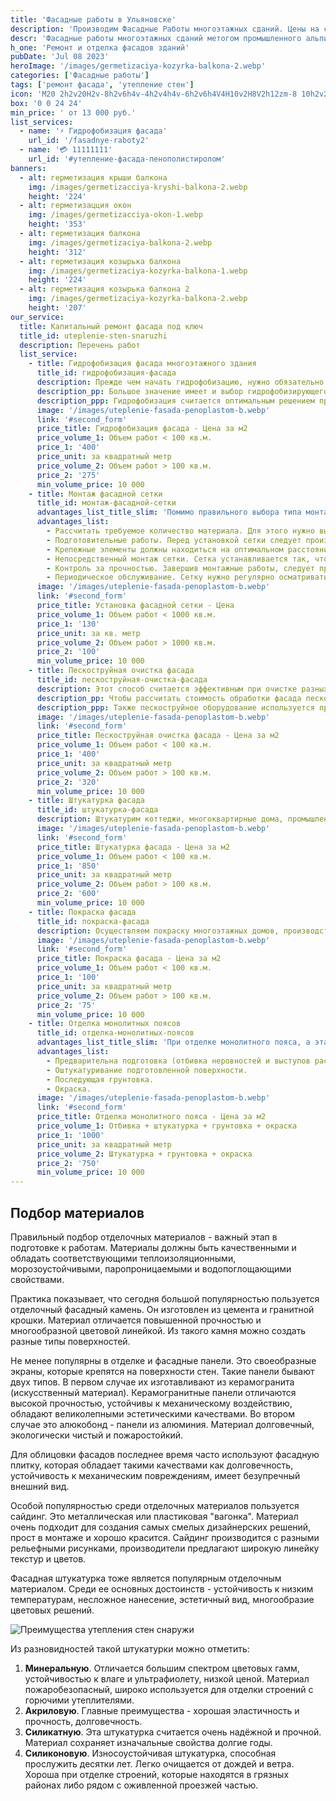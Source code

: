 ```yaml
---
title: 'Фасадные работы в Ульяновске'
description: 'Производим Фасадные Работы многоэтажных сданий. Цены на сайте. Звоните!'
descr: 'Фасадные работы многоэтажных сданий метогом промышленного альпинизма под ключ.'
h_one: 'Ремонт и отделка фасадов зданий'
pubDate: 'Jul 08 2023'
heroImage: '/images/germetizaciya-kozyrka-balkona-2.webp'
categories: ['Фасадные работы']
tags: ['ремонт фасада', 'утепление стен']
icon: 'M20 2h2v20H2v-8h2v6h4v-4h2v4h4v-6h2v6h4V4H10v2H8V2h12zm-8 10h2v2h-2v-2zm-2-2h2v2h-2v-2zm-2 0V8h2v2H8zm-2 2v-2h2v2H6zm0 0H4v2h2v-2zm10-6h2v2h-2V6zm-2 0h-2v2h2V6zm2 4h2v2h-2v-2z'
box: '0 0 24 24'
min_price: ' от 13 000 руб.'
list_services:
  - name: '⚡ Гидрофобизация фасада'
    url_id: '/fasadnye-raboty2'
  - name: '💳 11111111'
    url_id: '#утепление-фасада-пенополистиролом'
banners:
  - alt: герметизация крыши балкона
    img: /images/germetizacciya-kryshi-balkona-2.webp
    height: '224'
  - alt: герметизацция окон
    img: /images/germetizacciya-okon-1.webp
    height: '353'
  - alt: герметизация балкона
    img: /images/germetizaciya-balkona-2.webp
    height: '312'
  - alt: герметизация козырька балкона
    img: /images/germetizaciya-kozyrka-balkona-1.webp
    height: '224'
  - alt: герметизация козырька балкона 2
    img: /images/germetizaciya-kozyrka-balkona-2.webp
    height: '207'
our_service:
  title: Капитальный ремонт фасада под ключ
  title_id: uteplenie-sten-snaruzhi
  description: Перечень работ
  list_service:
    - title: Гидрофобизация фасада многоэтажного здания
      title_id: гидрофобизация-фасада
      description: Прежде чем начать гидрофобизацию, нужно обязательно оценить, в каком состоянии находится поверхность и подготовить её к дальнейшей работе. Трещины, шероховатости, сколы и иные подобные дефекты значительно снижают эффективность защитного слоя. Поэтому подготовка поверхности в данном случае - очень важный подготовительный этап.
      description_pp: Большое значение имеет и выбор гидрофобизирующего материала. Он подбирается с учетом вида и функционального назначения поверхности, особенностей эксплуатации. Поверхности из бетона покрываются полимерными материалами, деревянные - маслами и лаками, предназначенными для этих целей.
      description_ppp: Гидрофобизация считается оптимальным решением при защите поверхностей от влаги, при борьбе с коррозийными процессами и хорошим способом повышения эксплуатационного периода защищаемого материала. Но стоит учитывать, что к её проведению нужно подходить с учётом факторов, оказывающих влияние на эффективную и долгосрочную защиту.
      image: '/images/uteplenie-fasada-penoplastom-b.webp'
      link: '#second_form'
      price_title: Гидрофобизация фасада - Цена за м2
      price_volume_1: Объем работ < 100 кв.м.
      price_1: '400'
      price_unit: за квадратный метр
      price_volume_2: Объем работ > 100 кв.м.
      price_2: '275'
      min_volume_price: 10 000
    - title: Монтаж фасадной сетки
      title_id: монтаж-фасадной-сетки
      advantages_list_title_slim: 'Помимо правильного выбора типа монтажной сетки, важно обратить внимание еще на несколько моментов:'
      advantages_list:
        - Рассчитать требуемое количество материала. Для этого нужно вычислить площадь, на которую требуется закрепить сетку с учетом высоты строения, и других конкретного особенностей объекта.
        - Подготовительные работы. Перед установкой сетки следует произвести очистку поверхности от пыли и иных загрязнений, убедиться в надежности крепления крепежных элементов.
        - Крепежные элементы должны находиться на оптимальном расстоянии друг от друга и обеспечивать надёжную фиксацию сетки. Важно, чтобы они обладали хорошей прочностью и могли гарантированно выдерживать вес сетки и рабочих.
        - Непосредственный монтаж сетки. Сетка устанавливается так, чтобы опасные участки были полностью закрыты и безопасность людей была гарантирована. При необходимости сетка обрезается, либо сворачивается в рулон для удобного перемещения.
        - Контроль за прочностью. Завершив монтажные работы, следует проверить насколько надёжно сетка удерживается на поверхности и не представляет ли она опасности для людей.
        - Периодическое обслуживание. Сетку нужно регулярно осматривать на повреждения либо другие факторы, снижающие её эффективность. Выбирая тип изделия и осуществляя её монтаж нужно придерживаться определенных стандартов и требований по безопасности. Эти показатели могут отличаться и зависят от особенностей эксплуатации сетки.
      image: '/images/uteplenie-fasada-penoplastom-b.webp'
      link: '#second_form'
      price_title: Установка фасадной сетки - Цена
      price_volume_1: Объем работ < 1000 кв.м.
      price_1: '130'
      price_unit: за кв. метр
      price_volume_2: Объем работ > 1000 кв.м.
      price_2: '100'
      min_volume_price: 10 000
    - title: Пескоструйная очистка фасада
      title_id: пескоструйная-очистка-фасада
      description: Этот способ считается эффективным при очистке разных поверхностей от всевозможных загрязнений. Для пескоструйной обработки требуется специальное оборудование. Мельчайшие частицы абразива под напором воздуха быстро и качественно очищают обрабатываемую поверхность.
      description_pp: Чтобы рассчитать стоимость обработки фасада пескоструйным оборудованием, нужно сначала рассчитать площадь обрабатываемой поверхности. Общая цена определяется исходя из стоимости очистки одного квадратного метра поверхности. Расценки могут меняться, это главным образом зависит от состояния очищаемой поверхности, сложности работ, применяемого абразива (это может быть песок, стеклянные шарики, частицы металла).
      description_ppp: Также пескоструйное оборудование используется при очистке поверхностей различных металлоконструкций, в том числе трубопроводов, кузовов автомобилей и т.п. Как правило, пескоструйную чистку проводят при подготовительной работе перед покраской.
      image: '/images/uteplenie-fasada-penoplastom-b.webp'
      link: '#second_form'
      price_title: Пескоструйная очистка фасада - Цена за м2
      price_volume_1: Объем работ < 100 кв.м.
      price_1: '400'
      price_unit: за квадратный метр
      price_volume_2: Объем работ > 100 кв.м.
      price_2: '320'
      min_volume_price: 10 000
    - title: Штукатурка фасада
      title_id: штукатурка-фасада
      description: Штукатурим коттеджи, многоквартирные дома, промышленные помещения. Учитывая особенности объекта, пожелания заказчика, технологические требования поможем в оптимальном выборе фасадных материалов. Проконсультируем, где в Казани можно приобрести материалы по низким расценкам.
      image: '/images/uteplenie-fasada-penoplastom-b.webp'
      link: '#second_form'
      price_title: Штукатурка фасада - Цена за м2
      price_volume_1: Объем работ < 100 кв.м.
      price_1: '850'
      price_unit: за квадратный метр
      price_volume_2: Объем работ > 100 кв.м.
      price_2: '600'
      min_volume_price: 10 000
    - title: Покраска фасада
      title_id: покраска-фасада
      description: Осуществляем покраску многоэтажных домов, производственных помещений, промышленных построек. В соответствии с заданием заказчика и учитывая технологические требования к работам поможем оптимально подобрать необходимые материалы и подскажем, где в Казани можно приобрести материалы по низким расценкам.
      image: '/images/uteplenie-fasada-penoplastom-b.webp'
      link: '#second_form'
      price_title: Покраска фасада - Цена за м2
      price_volume_1: Объем работ < 100 кв.м.
      price_1: '100'
      price_unit: за квадратный метр
      price_volume_2: Объем работ > 100 кв.м.
      price_2: '75'
      min_volume_price: 10 000
    - title: Отделка монолитных поясов
      title_id: отделка-монолитных-поясов
      advantages_list_title_slim: 'При отделке монолитного пояса, а эта работа является финишной при отделке фасада монолитно-кирпичного строения, рабочий процесс делится на несколько этапов:'
      advantages_list:
        - Предварительна подготовка (отбивка неровностей и выступов раствора).
        - Оштукатуривание подготовленной поверхности.
        - Последующая грунтовка.
        - Окраска.
      image: '/images/uteplenie-fasada-penoplastom-b.webp'
      link: '#second_form'
      price_title: Отделка монолитного пояса - Цена за м2
      price_volume_1: Отбивка + штукатурка + грунтовка + окраска
      price_1: '1000'
      price_unit: за квадратный метр
      price_volume_2: Штукатурка + грунтовка + окраска
      price_2: '750'
      min_volume_price: 10 000
---
```


## Подбор материалов

Правильный подбор отделочных материалов - важный этап в подготовке к работам. Материалы должны быть качественными и обладать соответствующими теплоизоляционными, морозоустойчивыми, паропроницаемыми и водопоглощающими свойствами.

Практика показывает, что сегодня большой популярностью пользуется отделочный фасадный камень. Он изготовлен из цемента и гранитной крошки. Материал отличается повышенной прочностью и многообразной цветовой линейкой. Из такого камня можно создать разные типы поверхностей.

Не менее популярны в отделке и фасадные панели. Это своеобразные экраны, которые крепятся на поверхности стен. Такие панели бывают двух типов. В первом случае их изготавливают из керамогранита (искусственный материал). Керамогранитные панели отличаются высокой прочностью, устойчивы к механическому воздействию, обладают великолепными эстетическими качествами. Во втором случае это алюкобонд - панели из алюминия. Материал долговечный, экологически чистый и пожаростойкий.

Для облицовки фасадов последнее время часто используют фасадную плитку, которая обладает такими качествами как долговечность, устойчивость к механическим повреждениям, имеет безупречный внешний вид.

Особой популярностью среди отделочных материалов пользуется сайдинг. Это металлическая или пластиковая "вагонка". Материал очень подходит для создания самых смелых дизайнерских решений, прост в монтаже и хорошо красится. Сайдинг производится с разными рельефными рисунками, производители предлагают широкую линейку текстур и цветов.

Фасадная штукатурка тоже является популярным отделочным материалом. Среди ее основных достоинств - устойчивость к низким температурам, несложное нанесение, эстетичный вид, многообразие цветовых решений.

![Преимущества утепления стен снаружи](/images/uteplenie-fasada-minvatoj.webp)

Из разновидностей такой штукатурки можно отметить:

1. **Минеральную**. Отличается большим спектром цветовых гамм, устойчивостью к влаге и ультрафиолету, низкой ценой. Материал пожаробезопасный, широко используется для отделки строений с горючими утеплителями.
2. **Акриловую**. Главные преимущества - хорошая эластичность и прочность, долговечность.
3. **Силикатную**. Эта штукатурка считается очень надёжной и прочной. Материал сохраняет изначальные свойства долгие годы.
4. **Силиконовую**. Износоустойчивая штукатурка, способная прослужить десятки лет. Легко очищается от дождей и ветра. Хороша при отделке строений, которые находятся в грязных районах либо рядом с оживленной проезжей частью.
